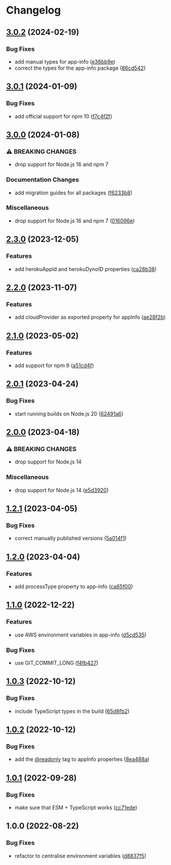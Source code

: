 # Changelog

## [3.0.2](https://github.com/Financial-Times/dotcom-reliability-kit/compare/app-info-v3.0.1...app-info-v3.0.2) (2024-02-19)


### Bug Fixes

* add manual types for app-info ([e36bb9e](https://github.com/Financial-Times/dotcom-reliability-kit/commit/e36bb9ee20e7a75c5301bfcceb15018242caaaf4))
* correct the types for the app-info package ([86cd542](https://github.com/Financial-Times/dotcom-reliability-kit/commit/86cd54280fdfa3482a1ca81a5474301714031f63))

## [3.0.1](https://github.com/Financial-Times/dotcom-reliability-kit/compare/app-info-v3.0.0...app-info-v3.0.1) (2024-01-09)


### Bug Fixes

* add official support for npm 10 ([f7c4f2f](https://github.com/Financial-Times/dotcom-reliability-kit/commit/f7c4f2f4c9358389be7bbcbd3609081eec2246b5))

## [3.0.0](https://github.com/Financial-Times/dotcom-reliability-kit/compare/app-info-v2.3.0...app-info-v3.0.0) (2024-01-08)


### ⚠ BREAKING CHANGES

* drop support for Node.js 16 and npm 7

### Documentation Changes

* add migration guides for all packages ([f6233b8](https://github.com/Financial-Times/dotcom-reliability-kit/commit/f6233b8ac802a32cad321e43b63420fe6fd979c0))


### Miscellaneous

* drop support for Node.js 16 and npm 7 ([016096e](https://github.com/Financial-Times/dotcom-reliability-kit/commit/016096eab022fa426159ec649a4e32c24eedd568))

## [2.3.0](https://github.com/Financial-Times/dotcom-reliability-kit/compare/app-info-v2.2.0...app-info-v2.3.0) (2023-12-05)


### Features

* add herokuAppId and herokuDynoID properties ([ca28b38](https://github.com/Financial-Times/dotcom-reliability-kit/commit/ca28b38425cfc951c2641702f4982a9d9c4c9e12))

## [2.2.0](https://github.com/Financial-Times/dotcom-reliability-kit/compare/app-info-v2.1.0...app-info-v2.2.0) (2023-11-07)


### Features

* add cloudProvider as exported property for appInfo ([ae28f2b](https://github.com/Financial-Times/dotcom-reliability-kit/commit/ae28f2bcb5c364c9eb82a5ac0fbad6dc17a65806))

## [2.1.0](https://github.com/Financial-Times/dotcom-reliability-kit/compare/app-info-v2.0.1...app-info-v2.1.0) (2023-05-02)


### Features

* add support for npm 9 ([a51cd4f](https://github.com/Financial-Times/dotcom-reliability-kit/commit/a51cd4fa717c4ec8b5057be694dc99d5459df7db))

## [2.0.1](https://github.com/Financial-Times/dotcom-reliability-kit/compare/app-info-v2.0.0...app-info-v2.0.1) (2023-04-24)


### Bug Fixes

* start running builds on Node.js 20 ([62491a6](https://github.com/Financial-Times/dotcom-reliability-kit/commit/62491a60b07dfd044a90bb4adeece33c6be00c20))

## [2.0.0](https://github.com/Financial-Times/dotcom-reliability-kit/compare/app-info-v1.2.1...app-info-v2.0.0) (2023-04-18)


### ⚠ BREAKING CHANGES

* drop support for Node.js 14

### Miscellaneous

* drop support for Node.js 14 ([e5d3920](https://github.com/Financial-Times/dotcom-reliability-kit/commit/e5d392023e23b105049d8b09403b3db7699a37a1))

## [1.2.1](https://github.com/Financial-Times/dotcom-reliability-kit/compare/app-info-v1.2.0...app-info-v1.2.1) (2023-04-05)


### Bug Fixes

* correct manually published versions ([5a014f1](https://github.com/Financial-Times/dotcom-reliability-kit/commit/5a014f1b0b6b6ad741253d1215b630d418a196eb))

## [1.2.0](https://github.com/Financial-Times/dotcom-reliability-kit/compare/app-info-v1.1.0...app-info-v1.2.0) (2023-04-04)


### Features

* add processType property to app-info ([ca65f00](https://github.com/Financial-Times/dotcom-reliability-kit/commit/ca65f00f3ae7173899989d6a178233fe9996182f))

## [1.1.0](https://github.com/Financial-Times/dotcom-reliability-kit/compare/app-info-v1.0.3...app-info-v1.1.0) (2022-12-22)


### Features

* use AWS environment variables in app-info ([d5cd535](https://github.com/Financial-Times/dotcom-reliability-kit/commit/d5cd535cdf678366ec885f99d33e01b6268db4b2))


### Bug Fixes

* use GIT_COMMIT_LONG ([f4fb427](https://github.com/Financial-Times/dotcom-reliability-kit/commit/f4fb427b50302ae6d25b800d9688a4c6013f5752))

## [1.0.3](https://github.com/Financial-Times/dotcom-reliability-kit/compare/app-info-v1.0.2...app-info-v1.0.3) (2022-10-12)


### Bug Fixes

* include TypeScript types in the build ([65d8fb2](https://github.com/Financial-Times/dotcom-reliability-kit/commit/65d8fb29f0a4e469a2d766ae2f92a67b221c1436))

## [1.0.2](https://github.com/Financial-Times/dotcom-reliability-kit/compare/app-info-v1.0.1...app-info-v1.0.2) (2022-10-12)


### Bug Fixes

* add the [@readonly](https://github.com/readonly) tag to appInfo properties ([8ea488a](https://github.com/Financial-Times/dotcom-reliability-kit/commit/8ea488afa3e8a6a5e9c78adc194e1b226409d6f1))

## [1.0.1](https://github.com/Financial-Times/dotcom-reliability-kit/compare/app-info-v1.0.0...app-info-v1.0.1) (2022-09-28)


### Bug Fixes

* make sure that ESM + TypeScript works ([cc71ede](https://github.com/Financial-Times/dotcom-reliability-kit/commit/cc71eded6475d73b05771603df0946258600f50e))

## 1.0.0 (2022-08-22)


### Bug Fixes

* refactor to centralise environment variables ([d8837f5](https://github.com/Financial-Times/dotcom-reliability-kit/commit/d8837f57289266438f9e23e3adbaf60a0018bb08))
